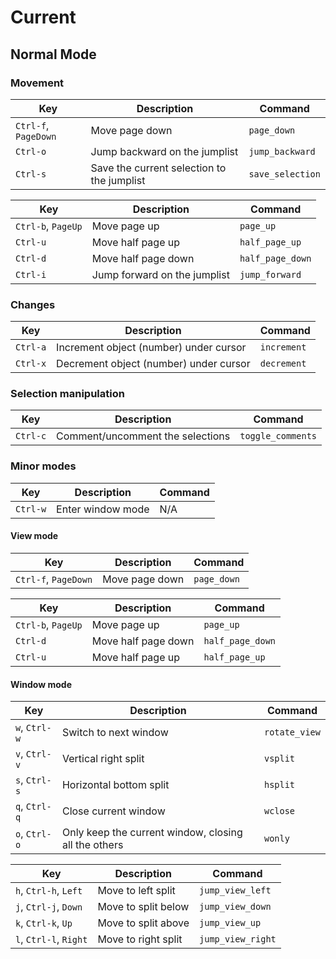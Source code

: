 # Current
## Normal Mode
### Movement
Key | Description | Command
--- | ----------- | -------
`Ctrl-f`, `PageDown` | Move page down | `page_down`
`Ctrl-o` | Jump backward on the jumplist | `jump_backward`
`Ctrl-s` | Save the current selection to the jumplist | `save_selection`

Key | Description | Command
--- | ----------- | -------
`Ctrl-b`, `PageUp` | Move page up | `page_up`
`Ctrl-u` | Move half page up | `half_page_up`
`Ctrl-d` | Move half page down | `half_page_down`
`Ctrl-i` | Jump forward on the jumplist | `jump_forward`


### Changes
Key | Description | Command
--- | ----------- | -------
`Ctrl-a` | Increment object (number) under cursor | `increment`
`Ctrl-x` | Decrement object (number) under cursor | `decrement`

### Selection manipulation
Key | Description | Command
--- | ----------- | -------
`Ctrl-c` | Comment/uncomment the selections | `toggle_comments`

### Minor modes
Key | Description | Command
--- | ----------- | -------
`Ctrl-w` | Enter window mode | N/A


#### View mode
Key | Description | Command
--- | ----------- | -------
`Ctrl-f`, `PageDown` | Move page down | `page_down`

Key | Description | Command
--- | ----------- | -------
`Ctrl-b`, `PageUp` | Move page up | `page_up`
`Ctrl-d` | Move half page down | `half_page_down`
`Ctrl-u` | Move half page up | `half_page_up`

#### Window mode
Key | Description | Command
--- | ----------- | -------
`w`, `Ctrl-w` | Switch to next window | `rotate_view`
`v`, `Ctrl-v` | Vertical right split | `vsplit`
`s`, `Ctrl-s` | Horizontal bottom split | `hsplit`
`q`, `Ctrl-q` | Close current window | `wclose`
`o`, `Ctrl-o` | Only keep the current window, closing all the others | `wonly`


Key | Description | Command
--- | ----------- | -------
`h`, `Ctrl-h`, `Left` | Move to left split | `jump_view_left`
`j`, `Ctrl-j`, `Down` | Move to split below | `jump_view_down`
`k`, `Ctrl-k`, `Up` | Move to split above | `jump_view_up`
`l`, `Ctrl-l`, `Right` | Move to right split | `jump_view_right`

